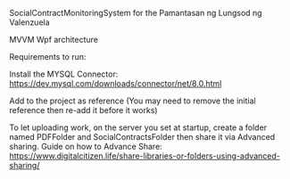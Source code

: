 SocialContractMonitoringSystem for the Pamantasan ng Lungsod ng Valenzuela

MVVM Wpf architecture

Requirements to run:

Install the MYSQL Connector:
https://dev.mysql.com/downloads/connector/net/8.0.html

Add to the project as reference (You may need to remove the initial reference then re-add it before it works)

To let uploading work, on the server you set at startup, create a folder named PDFFolder and SocialContractsFolder then share it via Advanced sharing.
Guide on how to Advance Share: 
https://www.digitalcitizen.life/share-libraries-or-folders-using-advanced-sharing/
